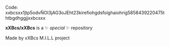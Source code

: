 Code: xxbcsxx1jtp5odvÑOI3jAG3oJEht23kirefiohgdsfoighaiohrig5858439220475thtbgdhggjjxxbcsxx 

**xXBcs/xXBcs** is a ✨ _special_ ✨ repository

Made by xXBcs M.I.L.L project